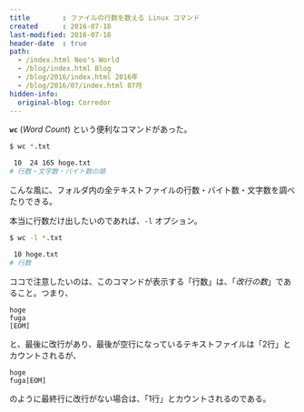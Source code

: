 ```yaml
---
title        : ファイルの行数を数える Linux コマンド
created      : 2016-07-18
last-modified: 2016-07-18
header-date  : true
path:
  - /index.html Neo's World
  - /blog/index.html Blog
  - /blog/2016/index.html 2016年
  - /blog/2016/07/index.html 07月
hidden-info:
  original-blog: Corredor
---
```


__`wc`__ (_Word Count_) という便利なコマンドがあった。

```bash
$ wc *.txt

 10  24 165 hoge.txt
# 行数・文字数・バイト数の順
```

こんな風に、フォルダ内の全テキストファイルの行数・バイト数・文字数を調べたりできる。

本当に行数だけ出したいのであれば、`-l` オプション。

```bash
$ wc -l *.txt

 10 hoge.txt
# 行数
```

ココで注意したいのは、このコマンドが表示する「行数」は、「_改行の数_」であること。つまり、

```
hoge
fuga
[EOM]
```

と、最後に改行があり、最後が空行になっているテキストファイルは「2行」とカウントされるが、

```
hoge
fuga[EOM]
```

のように最終行に改行がない場合は、「1行」とカウントされるのである。
